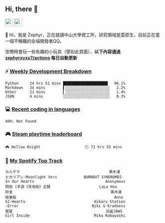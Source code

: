 <!--
**zephyrxvxx7/zephyrxvxx7** is a ✨ _special_ ✨ repository because its `README.md` (this file) appears on your GitHub profile.

Here are some ideas to get you started:

- 🔭 I’m currently working on ...
- 🌱 I’m currently learning ...
- 👯 I’m looking to collaborate on ...
- 🤔 I’m looking for help with ...
- 💬 Ask me about ...
- 📫 How to reach me: ...
- 😄 Pronouns: ...
- ⚡ Fun fact: ...
-->

## Hi, there 👋

<a href="https://www.instagram.com/zephyrxvxx7/"><img src="https://img.shields.io/badge/instagram-3f729b?&style=for-the-badge&logo=instagram&logoColor=white" height=25></a>
<a href="https://zephyrxvxx7.me/"><img src="https://img.shields.io/badge/blog-gray?&style=for-the-badge&logo=hexo&logoColor=white" height=25></a>

👋 Hi，我是 Zephyr，正在就讀中山大學資工所，研究領域是雲原生，目前正在當一個不稱職的全端開發者QQ。

空閒時會玩一些有趣的小玩具（譬如此頁面），**以下內容通過 [zephyrxvxx7/actions](https://github.com/zephyrxvxx7/zephyrxvxx7/actions) 每日自動更新**

### ⚡ [Weekly Development Breakdown](https://gist.github.com/zephyrxvxx7/ee1787313f0772b51494d051b5edde7f)

<!-- code_time start -->

```text
Python     24 hrs 51 mins ████████████████████▏  96.1%
Markdown   34 mins        ▍░░░░░░░░░░░░░░░░░░░░   2.2%
Other      21 mins        ▎░░░░░░░░░░░░░░░░░░░░   1.4%
JSON       4 mins         ░░░░░░░░░░░░░░░░░░░░░   0.3%
```

<!-- code_time end -->

### 💻 [Recent coding in languages](https://gist.github.com/zephyrxvxx7/08c5ff0fead26978490fef5d749f43ea)

<!-- code_diff start -->

```text
404: Not Found
```

<!-- code_diff end -->

### 🎮 [Steam playtime leaderboard](https://gist.github.com/zephyrxvxx7/f77b8978877f959b69d84723c43a4a64)

<!-- steam_time start -->

```text
🎮 Hollow Knight                    🕘 71 hrs 33 mins
```

<!-- steam_time end -->

### 🎵 [My Spotify Top Track](https://gist.github.com/zephyrxvxx7/fe159fde5ec9ebea27e03dd63a71e78f)

<!-- spotify_track start -->

```text
カルデラ                                        黒木渚
ヒカリアレ-Moonlight Vers            BURNOUT SYNDROMES
In Our Hearts                                Anonymouz
問劫 (手遊《天地劫》主題                      LaLa Hsu
砂金                                            黒木渚
枝垂桜                                            Anna
52-Hearts                               Hikaru Station
-Error                                 Niki & Kradness
彗星                                          白鲨JAWS
Girl Inside                             Mika Kobayashi
```

<!-- spotify_track end -->
